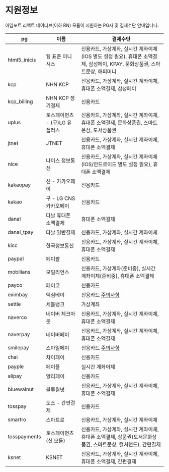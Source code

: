 # 지원정보
아임포트 리액트 네이티브(이하 RN) 모듈이 지원하는 PG사 및 결제수단 안내입니다.

| pg           | 이름                 |  결제수단                                                                                           |
| ------------ | ------------------- | ------------------------------------------------------------------------------------------------  |
| html5_inicis | 웹 표준 이니시스        | 신용카드, 가상계좌, 실시간 계좌이체(IOS 별도 설정 필요), 휴대폰 소액결제, 삼성페이, KPAY, 문화상품권, 스마트문상, 해피머니 |
| kcp          | NHN KCP             | 신용카드, 가상계좌, 실시간 계좌이체, 휴대폰 소액결제, 삼성페이                                                  |
| kcp_billing  | NHN KCP 정기결제      | 신용카드                                                                                            |
| uplus        | 토스페이먼츠 - (구)LG 유플러스           | 신용카드, 가상계좌, 실시간 계좌이체, 휴대폰 소액결제, 문화상품권, 스마트문상, 도서상품권               |
| jtnet        | JTNET               | 신용카드, 가상계좌, 실시간 계좌이체, 휴대폰 소액결제                                                          |
| nice         | 나이스 정보통신         | 신용카드, 가상계좌, 실시간 계좌이체(IOS/안드로이드 별도 설정 필요), 휴대폰 소액결제                                 |
| kakaopay     | 신 - 카카오페이        | 신용카드                                                                                            |
| kakao        | 구 - LG CNS 카카오페이 | 신용카드                                                                                            |
| danal        | 다날 휴대폰 소액결제     | 휴대폰 소액결제                                                                                      |
| danal_tpay   | 다날 일반결제          | 신용카드, 가상계좌, 실시간 계좌이체                                                                       |
| kicc         | 한국정보통신           | 신용카드, 가상계좌, 실시간 계좌이체, 휴대폰 소액결제                                                          |
| paypal       | 페이팔               | 신용카드                                                                                            |
| mobilians    | 모빌리언스            | 신용카드, 가상계좌(준비중), 실시간 계좌이체(준비중), 휴대폰 소액결제                                              |
| payco        | 페이코               | 신용카드                                                                                            |
| eximbay      | 엑심베이              | 신용카드 [주의사항](https://github.com/iamport/iamport-react-native/issues/70#issuecomment-704601908) |
| settle       | 세틀뱅크             | 가상계좌                                                                                             |
| naverco      | 네이버 체크아웃        | 신용카드, 가상계좌, 실시간 계좌이체, 휴대폰 소액결제                                                           |
| naverpay     | 네이버페이            | 신용카드, 가상계좌, 실시간 계좌이체, 휴대폰 소액결제                                                           |
| smilepay     | 스마일페이            | 신용카드 [주의사항](https://github.com/iamport/iamport-react-native/issues/71)                         |
| chai         | 차이페이             | 신용카드                                                                                             |
| payple       | 페이플              | 실시간 계좌이체                                                                                        |
| alipay       | 알리페이             | 신용카드                                                                                             |
| bluewalnut   | 블루월넛             | 신용카드, 가상계좌, 실시간 계좌이체, 휴대폰 소액결제                                                           |
| tosspay      | 토스 - 간편결제       | 신용카드 |                                                                                           |
| smartro      | 스마트로             | 신용카드, 가상계좌, 실시간 계좌이체                                                                        |
| tosspayments | 토스페이먼츠 (신 모듈)   | 신용카드, 가상계좌, 실시간 계좌이체, 휴대폰 소액결제, 상품권(도서문화상품권, 스마트문상, 컬처랜드), 간편결제               |
| ksnet        | KSNET               | 신용카드, 가상계좌, 실시간 계좌이체, 휴대폰 소액결제, 간편결제                                                  |
